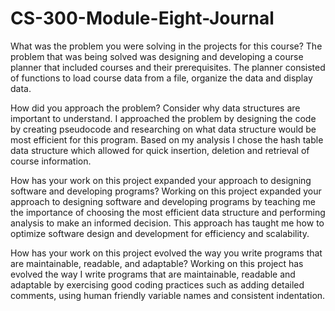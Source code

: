 # CS-300-Module-Eight-Journal
What was the problem you were solving in the projects for this course?
The problem that was being solved was designing and developing a course planner that included courses and their prerequisites.  The planner consisted of functions to load course data from a file, organize the data and display data. 

How did you approach the problem? Consider why data structures are important to understand.
I approached the problem by designing the code by creating pseudocode and researching on what data structure would be most efficient for this program. Based on my analysis I chose the hash table data structure which allowed for quick insertion, deletion and retrieval of course information.

How has your work on this project expanded your approach to designing software and developing programs?
Working on this project expanded your approach to designing software and developing programs by teaching me the importance of choosing the most efficient data structure and performing analysis to make an informed decision. This approach has taught me how to optimize software design and development for efficiency and scalability. 

How has your work on this project evolved the way you write programs that are maintainable, readable, and adaptable?
Working on this project has evolved the way I write programs that are maintainable, readable and adaptable by exercising good coding practices such as adding detailed comments, using human friendly variable names and consistent indentation.

